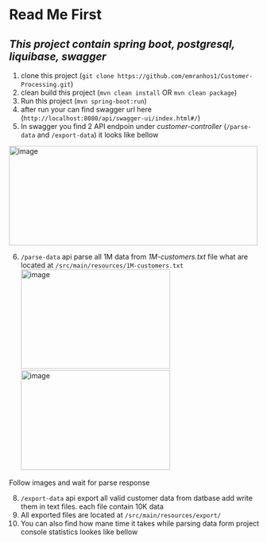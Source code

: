 # Read Me First

## *This project contain spring boot, postgresql, liquibase, swagger*
1. clone this project  (```git clone https://github.com/emranhos1/Customer-Processing.git```)
2. clean build this project (```mvn clean install``` OR ```mvn clean package```)
3. Run this project (```mvn spring-boot:run```)
4. after run your can find swagger url here (```http://localhost:8080/api/swagger-ui/index.html#/```)
5. In swagger you find 2 API endpoin under *customer-controller* (```/parse-data``` and ```/export-data```) it looks like bellow
<img width="500" height="200" alt="image" src="https://user-images.githubusercontent.com/20554949/227706728-cefe746b-bc43-4851-b20c-1c7116abb6b8.png">

6.  ```/parse-data``` api parse all 1M data from *1M-customers.txt*  file what are located at ```/src/main/resources/1M-customers.txt```
<img width="300" height="200" alt="image" src="https://user-images.githubusercontent.com/20554949/227707589-bbad53bb-d8a4-452d-ba0d-7e20787ab063.png"><img width="300" height="200" alt="image" src="https://user-images.githubusercontent.com/20554949/227707618-5bd78939-bec4-4188-9a99-b7a625d3642b.png">

Follow images and wait for parse response

8.  ```/export-data``` api export all valid customer data from datbase add write them in text files. each file contain 10K data 
9.  All exported files are located at ```/src/main/resources/export/```
10.  You can also find how mane time it takes while parsing data form project console statistics lookes like bellow
